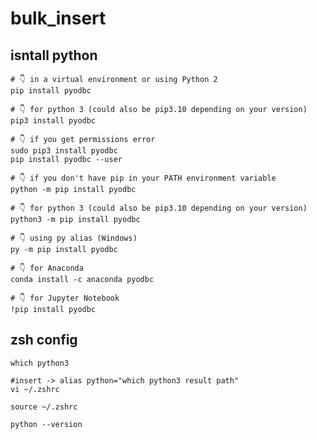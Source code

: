 # bulk_insert

## isntall python
>
    # 👇️ in a virtual environment or using Python 2
    pip install pyodbc

    # 👇️ for python 3 (could also be pip3.10 depending on your version)
    pip3 install pyodbc

    # 👇️ if you get permissions error
    sudo pip3 install pyodbc
    pip install pyodbc --user

    # 👇️ if you don't have pip in your PATH environment variable
    python -m pip install pyodbc

    # 👇️ for python 3 (could also be pip3.10 depending on your version)
    python3 -m pip install pyodbc

    # 👇️ using py alias (Windows)
    py -m pip install pyodbc

    # 👇️ for Anaconda
    conda install -c anaconda pyodbc

    # 👇️ for Jupyter Notebook
    !pip install pyodbc

## zsh config
>
    which python3

>
    #insert -> alias python="which python3 result path"
    vi ~/.zshrc

>
    source ~/.zshrc

>
    python --version